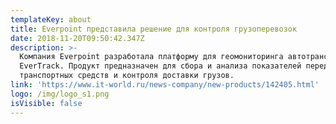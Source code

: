 ```yaml
---
templateKey: about
title: Everpoint представила решение для контроля грузоперевозок
date: 2018-11-20T09:50:42.347Z
description: >-
  Компания Everpoint разработала платформу для геомониторинга автотранспорта –
  EverTrack. Продукт предназначен для сбора и анализа показателей передвижения
  транспортных средств и контроля доставки грузов.
link: 'https://www.it-world.ru/news-company/new-products/142405.html'
logo: /img/logo_s1.png
isVisible: false
---
```


